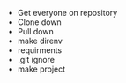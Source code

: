+ Get everyone on repository
+ Clone down
+ Pull down
+ make direnv
+ requirments
+ .git ignore
+ make project
